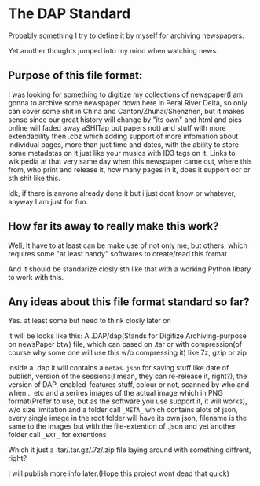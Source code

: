 # The DAP Standard

Probably something I try to define it by myself for archiving newspapers.

Yet another thoughts jumped into my mind when watching news.

## Purpose of this file format: 
I was looking for something to digitize my collections of newspaper(I am gonna to archive some newspaper down here in Peral River Delta, so only can cover some shit in China and Canton/Zhuhai/Shenzhen, but it makes sense since our great history will change by "its own" and html and pics online will faded away aSHITap but papers not) and stuff with more extendability then .cbz which adding support of more infomation about individual pages, more than just time and dates, with the ability to store some metadatas on it just like your musics with ID3 tags on it, Links to wikipedia at that very same day when this newspaper came out, where this from, who print and release it, how many pages in it, does it support ocr or sth shit like this.

Idk, if there is anyone already done it but i just dont know or whatever, anyway I am just for fun.

## How far its away to really make this work?
Well, It have to at least can be make use of not only me, but others, which requires some "at least handy" softwares to create/read this format

And it should be standarize closly sth like that with a working Python libary to work with this.

## Any ideas about this file format standard so far?
Yes. at least some but need to think closly later on

it will be looks like this:
A .DAP/dap(Stands for Digitize Archiving-purpose on newsPaper btw) file, which can based on .tar or with compression(of course why some one will use this w/o compressing it) like 7z, gzip or zip

inside a .dap it will contains a `metas.json` for saving stuff like date of publish, version of the sessions(I mean, they can re-release it, right?), the version of DAP, enabled-features stuff, colour or not, scanned by who and when... etc
and a serires images of the actual image which in PNG format(Prefer to use, but as the software you use support it, it will works), w/o size limitation
and a folder call `_META_` which contains alots of json, every single image in the root folder will have its own json, filename is the same to the images but with the file-extention of .json 
and yet another folder call `_EXT_` for extentions

Which it just a .tar/.tar.gz/.7z/.zip file laying around with something diffrent, right?

I will publish more info later.(Hope this project wont dead that quick)
